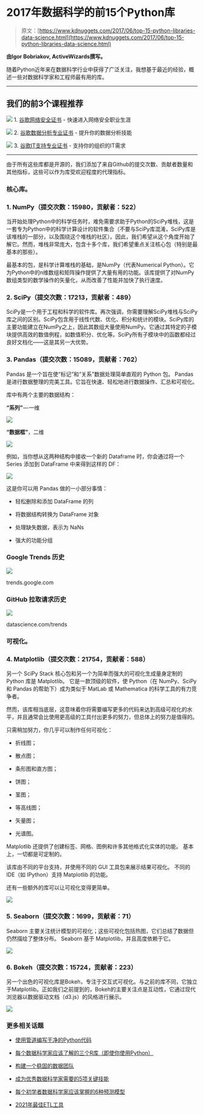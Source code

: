 # 2017年数据科学的前15个Python库

> 原文：[https://www.kdnuggets.com/2017/06/top-15-python-libraries-data-science.html](https://www.kdnuggets.com/2017/06/top-15-python-libraries-data-science.html)

**由Igor Bobriakov, ActiveWizards撰写。**

随着Python近年来在数据科学行业中获得了广泛关注，我想基于最近的经验，概述一些对数据科学家和工程师最有用的库。

* * *

## 我们的前3个课程推荐

![](../Images/0244c01ba9267c002ef39d4907e0b8fb.png) 1\. [谷歌网络安全证书](https://www.kdnuggets.com/google-cybersecurity) - 快速进入网络安全职业生涯

![](../Images/e225c49c3c91745821c8c0368bf04711.png) 2\. [谷歌数据分析专业证书](https://www.kdnuggets.com/google-data-analytics) - 提升你的数据分析技能

![](../Images/0244c01ba9267c002ef39d4907e0b8fb.png) 3\. [谷歌IT支持专业证书](https://www.kdnuggets.com/google-itsupport) - 支持你的组织的IT需求

* * *

由于所有这些库都是开源的，我们添加了来自Github的提交次数、贡献者数量和其他指标，这些可以作为库受欢迎程度的代理指标。

### 核心库。

### 1\. NumPy（提交次数：15980，贡献者：522）

当开始处理Python中的科学任务时，难免需要求助于Python的SciPy堆栈，这是一套专为Python中的科学计算设计的软件集合（不要与SciPy库混淆，SciPy库是该堆栈的一部分，以及围绕这个堆栈的社区）。因此，我们希望从这个角度开始了解它。然而，堆栈非常庞大，包含十多个库，我们希望重点关注核心包（特别是最基本的那些）。

最基本的包，是科学计算堆栈的基础，是NumPy（代表Numerical Python）。它为Python中的n维数组和矩阵操作提供了大量有用的功能。该库提供了对NumPy数组类型的数学操作的矢量化，从而改善了性能并加快了执行速度。

### 2\. SciPy（提交次数：17213，贡献者：489）

SciPy是一个用于工程和科学的软件库。再次强调，你需要理解SciPy堆栈与SciPy库之间的区别。SciPy包含用于线性代数、优化、积分和统计的模块。SciPy库的主要功能建立在NumPy之上，因此其数组大量使用NumPy。它通过其特定的子模块提供高效的数值例程，如数值积分、优化等。SciPy所有子模块中的函数都经过良好文档化——这是其另一大优势。

### 3\. Pandas（提交次数：15089，贡献者：762）

Pandas 是一个旨在使“标记”和“关系”数据处理简单直观的 Python 包。 Pandas 是进行数据整理的完美工具。它旨在快速、轻松地进行数据操作、汇总和可视化。

库中有两个主要的数据结构：

**“系列”** — 一维

![](../Images/7b454a0cf30500b88e0f75039f599453.png)

**“数据框”**，二维

![](../Images/d3645519d365d827875d8000048584cf.png)

例如，当你想从这两种结构中接收一个新的 Dataframe 时，你会通过将一个 Series 添加到 DataFrame 中来得到这样的 DF：

![](../Images/31e12da79366f9016f1e89d7bd44d8da.png)

这是你可以用 Pandas 做的一小部分事情：

+   轻松删除和添加 DataFrame 的列

+   将数据结构转换为 DataFrame 对象

+   处理缺失数据，表示为 NaNs

+   强大的功能分组

### Google Trends 历史

![](../Images/12374b25d722e72e44c720527c07906b.png)

trends.google.com

### GitHub 拉取请求历史

![](../Images/8e75e2340e27dff43bc24e7128176574.png)

datascience.com/trends

### 可视化。

### 4. Matplotlib（提交次数：21754，贡献者：588）

另一个 SciPy Stack 核心包和另一个为简单而强大的可视化生成量身定制的 Python 库是 Matplotlib。 它是一款顶级的软件，使 Python（在 NumPy、SciPy 和 Pandas 的帮助下）成为类似于 MatLab 或 Mathematica 的科学工具的有力竞争者。

然而，该库相当底层，这意味着你将需要编写更多的代码来达到高级可视化的水平，并且通常会比使用更高级的工具付出更多的努力，但总体上的努力是值得的。

只需稍加努力，你几乎可以制作任何可视化：

+   折线图；

+   散点图；

+   条形图和直方图；

+   饼图；

+   茎图；

+   等高线图；

+   矢量图；

+   光谱图。

Matplotlib 还提供了创建标签、网格、图例和许多其他格式化实体的功能。 基本上，一切都是可定制的。

该库由不同的平台支持，并使用不同的 GUI 工具包来展示结果可视化。 不同的 IDE（如 IPython）支持 Matplotlib 的功能。

还有一些额外的库可以让可视化变得更简单。

![](../Images/c2342ca06c80ea40b8331a40ae5948af.png)

### 5\. Seaborn（提交次数：1699，贡献者：71）

Seaborn 主要关注统计模型的可视化；这些可视化包括热图，它们总结了数据但仍然描绘了整体分布。 Seaborn 基于 Matplotlib，并且高度依赖于它。

![](../Images/8647c083427b8bc0979cea57786810bf.png)

### 6\. Bokeh（提交次数：15724，贡献者：223）

另一个出色的可视化库是Bokeh，专注于交互式可视化。与之前的库不同，它独立于Matplotlib。正如我们之前提到的，Bokeh的主要关注点是互动性，它通过现代浏览器以数据驱动文档（d3.js）的风格进行展示。

![](../Images/c37d867bc1d551a439fb9d716865bb91.png)

### 更多相关话题

+   [使用管道编写干净的Python代码](https://www.kdnuggets.com/2021/12/write-clean-python-code-pipes.html)

+   [每个数据科学家应该了解的三个R库（即使你使用Python）](https://www.kdnuggets.com/2021/12/three-r-libraries-every-data-scientist-know-even-python.html)

+   [构建一个稳固的数据团队](https://www.kdnuggets.com/2021/12/build-solid-data-team.html)

+   [成为优秀数据科学家需要的5项关键技能](https://www.kdnuggets.com/2021/12/5-key-skills-needed-become-great-data-scientist.html)

+   [每个初学者数据科学家应该掌握的6种预测模型](https://www.kdnuggets.com/2021/12/6-predictive-models-every-beginner-data-scientist-master.html)

+   [2021年最佳ETL工具](https://www.kdnuggets.com/2021/12/mozart-best-etl-tools-2021.html)
